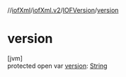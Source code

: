 //[iofXml](../../../index.md)/[iofXml.v2](../index.md)/[IOFVersion](index.md)/[version](version.md)

# version

[jvm]\
protected open var [version](version.md): [String](https://docs.oracle.com/javase/8/docs/api/java/lang/String.html)
